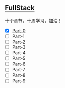## [FullStack](https://fullstackopen.com/zh)

十个章节，十周学习，加油！

-   [x] [Part-0](./part0/README.md)
-   [ ] Part-1
-   [ ] Part-2
-   [ ] Part-3
-   [ ] Part-4
-   [ ] Part-5
-   [ ] Part-6
-   [ ] Part-7
-   [ ] Part-8
-   [ ] Part-9
